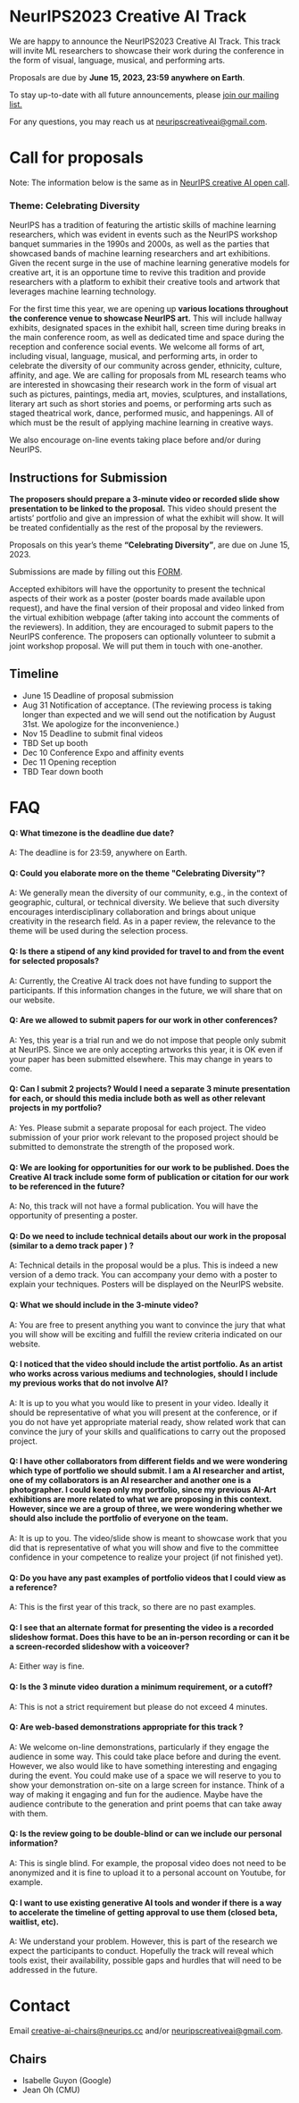 # NeurIPS2023 Creative AI Track
We are happy to announce the NeurIPS2023 Creative AI Track. This track will invite ML researchers to showcase their work during the conference in the form of visual, language, musical, and performing arts.

Proposals are due by **June 15, 2023, 23:59 anywhere on Earth**. 

To stay up-to-date with all future announcements, please [join our mailing list.](https://neuripscreativeai.substack.com/?utm_source=substack&utm_medium=web&utm_campaign=substack_profile)

For any questions, you may reach us at [neuripscreativeai@gmail.com](mailto:neuripscreativeai@gmail.com).


# Call for proposals
Note: The information below is the same as in [NeurIPS creative AI open call](https://neurips.cc/Conferences/2023/CallForCreativeAI).

### Theme: Celebrating Diversity

NeurIPS has a tradition of featuring the artistic skills of machine learning researchers, which was evident in events such as the NeurIPS workshop banquet summaries in the 1990s and 2000s, as well as the parties that showcased bands of machine learning researchers and art exhibitions. Given the recent surge in the use of machine learning generative models for creative art, it is an opportune time to revive this tradition and provide researchers with a platform to exhibit their creative tools and artwork that leverages machine learning technology.

For the first time this year, we are opening up **various locations throughout the conference venue to showcase NeurIPS art.** This will include hallway exhibits, designated spaces in the exhibit hall, screen time during breaks in the main conference room, as well as dedicated time and space during the reception and conference social events. We welcome all forms of art, including visual, language, musical, and performing arts, in order to celebrate the diversity of our community across gender, ethnicity, culture, affinity, and age. We are calling for proposals from ML research teams who are interested in showcasing their research work in the form of visual art such as pictures, paintings, media art, movies, sculptures, and installations, literary art such as short stories and poems, or performing arts such as staged theatrical work, dance, performed music, and happenings. All of which must be the result of applying machine learning in creative ways.

We also encourage on-line events taking place before and/or during NeurIPS.


## Instructions for Submission

**The proposers should prepare a 3-minute video or recorded slide show presentation to be linked to the proposal.** This video should present the artists’ portfolio and give an impression of what the exhibit will show. It will be treated confidentially as the rest of the proposal by the reviewers. 

Proposals on this year’s theme **“Celebrating Diversity”**, are due on June 15, 2023.

Submissions are made by filling out this [FORM](https://docs.google.com/forms/d/1Fw0XUJ84R6kP4QigiI9-2boycRqpzQCiRfbNRda37SY/edit).

Accepted exhibitors will have the opportunity to present the technical aspects of their work as a poster (poster boards made available upon request), and have the final version of their proposal and video linked from the virtual exhibition webpage (after taking into account the comments of the reviewers). In addition, they are encouraged to submit papers to the NeurIPS conference. The proposers can optionally volunteer to submit a joint workshop proposal. We will put them in touch with one-another.

## Timeline
- June 15 Deadline of proposal submission
- Aug 31 Notification of acceptance. (The reviewing process is taking longer than expected and we will send out the notification by August 31st. We apologize for the inconvenience.) 
- Nov 15 Deadline to submit final videos
- TBD Set up booth
- Dec 10 Conference Expo and affinity events
- Dec 11 Opening reception
- TBD Tear down booth

# FAQ

#### Q: What timezone is the deadline due date?
A: The deadline is for 23:59, anywhere on Earth.

#### Q: Could you elaborate more on the theme "Celebrating Diversity"?
A: We generally mean the diversity of our community, e.g., in the context of geographic, cultural, or technical diversity. We believe that such diversity encourages interdisciplinary collaboration and brings about unique creativity in the research field. As in a paper review, the relevance to the theme will be used during the selection process.  

#### Q: Is there a stipend of any kind provided for travel to and from the event for selected proposals?
A: Currently, the Creative AI track does not have funding to support the participants. If this information changes in the future, we will share that on our website. 

#### Q: Are we allowed to submit papers for our work in other conferences?
A: Yes, this year is a trial run and we do not impose that people only submit at NeurIPS. Since we are only accepting artworks this year, it is OK even if your paper has been submitted elsewhere. This may change in years to come. 
 
#### Q: Can I submit 2 projects? Would I need a separate 3 minute presentation for each, or should this media include both as well as other relevant projects in my portfolio? 
A: Yes. Please submit a separate proposal for each project. The video submission of your prior work relevant to the proposed project should be submitted to demonstrate the strength of the proposed work. 

#### Q: We are looking for opportunities for our work to be published. Does the Creative AI track include some form of publication or citation for our work to be referenced in the future?
A: No, this track will not have a formal publication. You will have the opportunity of presenting a poster.

#### Q: Do we need to include technical details about our work in the proposal (similar to a demo track paper ) ?
A: Technical details in the proposal would be a plus. This is indeed a new version of a demo track. You can accompany your demo with a poster to explain your techniques. Posters will be displayed on the NeurIPS website.

#### Q: What we should include in the 3-minute video?
A: You are free to present anything you want to convince the jury that what you will show will be exciting and fulfill the review criteria indicated on our website.

#### Q: I noticed that the video should include the artist portfolio. As an artist who works across various mediums and technologies, should I include my previous works that do not involve AI?
A: It is up to you what you would like to present in your video. Ideally it should be representative of what you will present at the conference, or if you do not have yet appropriate material ready, show related work that can convince the jury of your skills and qualifications to carry out the proposed project.

#### Q: I have other collaborators from different fields and we were wondering which type of portfolio we should submit. I am a AI researcher and artist, one of my collaborators is an AI researcher and another one is a photographer. I could keep only my portfolio, since my previous AI-Art exhibitions are more related to what we are proposing in this context. However, since we are a group of three, we were wondering whether we should also include the portfolio of everyone on the team.
A: It is up to you. The video/slide show is meant to showcase work that you did that is representative of what you will show and five to the committee confidence in your competence to realize your project (if not finished yet).

#### Q: Do you have any past examples of portfolio videos that I could view as a reference?
A: This is the first year of this track, so there are no past examples. 

#### Q: I see that an alternate format for presenting the video is a recorded slideshow format. Does this have to be an in-person recording or can it be a screen-recorded slideshow with a voiceover?
A: Either way is fine.

#### Q: Is the 3 minute video duration a minimum requirement, or a cutoff? 
A: This is not a strict requirement but please do not exceed 4 minutes.

#### Q: Are web-based demonstrations appropriate for this track ?
A: We welcome on-line demonstrations, particularly if they engage the audience in some way. This could take place before and during the event. However, we also would like to have something interesting and engaging during the event. You could make use of a space we will reserve to you to show your demonstration on-site on a large screen for instance. Think of a way of making it engaging and fun for the audience. Maybe have the audience contribute to the generation and print poems that can take away with them.

#### Q: Is the review going to be double-blind or can we include our personal information?
A: This is single blind. For example, the proposal video does not need to be anonymized and it is fine to upload it to a personal account on Youtube, for example.

#### Q: I want to use existing generative AI tools and wonder if there is a way to accelerate the timeline of getting approval to use them (closed beta, waitlist, etc).
A: We understand your problem. However, this is part of the research we expect the participants to conduct. Hopefully the track will reveal which tools exist, their availability, possible gaps and hurdles that will need to be addressed in the future.


# Contact
Email [creative-ai-chairs@neurips.cc](mailto:creative-ai-chairs@neurips.cc) and/or [neuripscreativeai@gmail.com](mailto:neuripscreativeai@gmail.com).

## Chairs
- Isabelle Guyon (Google)
- Jean Oh (CMU)
